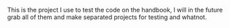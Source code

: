 This is the project I use to test the code on the handbook, I will in the future grab all of them and make separated projects for testing and whatnot.
